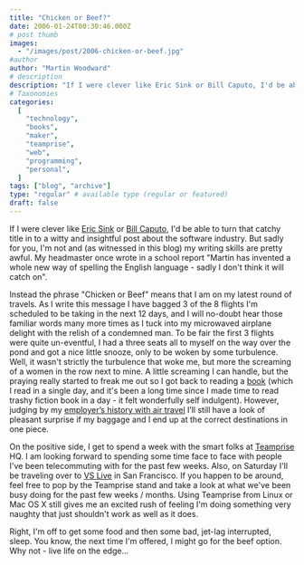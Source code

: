 ```yaml
---
title: "Chicken or Beef?"
date: 2006-01-24T00:30:46.000Z
# post thumb
images:
  - "/images/post/2006-chicken-or-beef.jpg"
#author
author: "Martin Woodward"
# description
description: "If I were clever like Eric Sink or Bill Caputo, I'd be able to turn that catchy title in to a witty and insightful post about the software industry."
# Taxonomies
categories:
  [
    "technology",
    "books",
    "maker",
    "teamprise",
    "web",
    "programming",
    "personal",
  ]
tags: ["blog", "archive"]
type: "regular" # available type (regular or featured)
draft: false
---
```


If I were clever like [Eric Sink](http://software.ericsink.com/) or [Bill Caputo](http://www.williamcaputo.com/), I'd be able to turn that catchy title in to a witty and insightful post about the software industry. But sadly for you, I'm not and (as witnessed in this blog) my writing skills are pretty awful. My headmaster once wrote in a school report "Martin has invented a whole new way of spelling the English language - sadly I don't think it will catch on".

Instead the phrase "Chicken or Beef" means that I am on my latest round of travels. As I write this message I have bagged 3 of the 8 flights I'm scheduled to be taking in the next 12 days, and I will no-doubt hear those familiar words many more times as I tuck into my microwaved airplane delight with the relish of a condemned man. To be fair the first 3 flights were quite un-eventful, I had a three seats all to myself on the way over the pond and got a nice little snooze, only to be woken by some turbulence. Well, it wasn't strictly the turbulence that woke me, but more the screaming of a women in the row next to mine. A little screaming I can handle, but the praying really started to freak me out so I got back to reading a [book](http://www.amazon.co.uk/exec/obidos/ASIN/0340682116/woodwardwebcom) (which I read in a single day, and it's been a long time since I made time to read trashy fiction book in a day - it felt wonderfully self indulgent). However, judging by my [employer’s history with air travel](http://software.ericsink.com/entries/teched_07jun2005.html) I’ll still have a look of pleasant surprise if my baggage and I end up at the correct destinations in one piece.

On the positive side, I get to spend a week with the smart folks at [Teamprise](http://www.teamprise.com) HQ. I am looking forward to spending some time face to face with people I've been telecommuting with for the past few weeks. Also, on Saturday I'll be traveling over to [VS Live](http://www.ftponline.com/conferences/vslive/2006/sf/) in San Francisco. If you happen to be around, feel free to pop by the Teamprise stand and take a look at what we've been busy doing for the past few weeks / months. Using Teamprise from Linux or Mac OS X still gives me an excited rush of feeling I'm doing something very naughty that just shouldn't work as well as it does.

Right, I'm off to get some food and then some bad, jet-lag interrupted, sleep. You know, the next time I'm offered, I might go for the beef option. Why not - live life on the edge...
